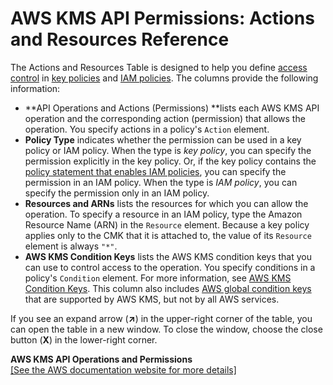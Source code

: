 # AWS KMS API Permissions: Actions and Resources Reference<a name="kms-api-permissions-reference"></a>

The Actions and Resources Table is designed to help you define [access control](control-access.md#authorization) in [key policies](key-policies.md) and [IAM policies](iam-policies.md)\. The columns provide the following information:
+ **API Operations and Actions \(Permissions\) **lists each AWS KMS API operation and the corresponding action \(permission\) that allows the operation\. You specify actions in a policy's `Action` element\. 
+ **Policy Type** indicates whether the permission can be used in a key policy or IAM policy\. When the type is *key policy*, you can specify the permission explicitly in the key policy\. Or, if the key policy contains the [policy statement that enables IAM policies](key-policies.md#key-policy-default-allow-root-enable-iam), you can specify the permission in an IAM policy\. When the type is *IAM policy*, you can specify the permission only in an IAM policy\.
+ **Resources and ARNs** lists the resources for which you can allow the operation\. To specify a resource in an IAM policy, type the Amazon Resource Name \(ARN\) in the `Resource` element\. Because a key policy applies only to the CMK that it is attached to, the value of its `Resource` element is always `"*"`\. 
+ **AWS KMS Condition Keys** lists the AWS KMS condition keys that you can use to control access to the operation\. You specify conditions in a policy's `Condition` element\. For more information, see [AWS KMS Condition Keys](policy-conditions.md#conditions-kms)\. This column also includes [AWS global condition keys](https://docs.aws.amazon.com/IAM/latest/UserGuide/reference_policies_condition-keys.html) that are supported by AWS KMS, but not by all AWS services\.

If you see an expand arrow \(**↗**\) in the upper\-right corner of the table, you can open the table in a new window\. To close the window, choose the close button \(**X**\) in the lower\-right corner\.


**AWS KMS API Operations and Permissions**  
<a name="kms-api-permissions-reference-table"></a>[\[See the AWS documentation website for more details\]](http://docs.aws.amazon.com/kms/latest/developerguide/kms-api-permissions-reference.html)
